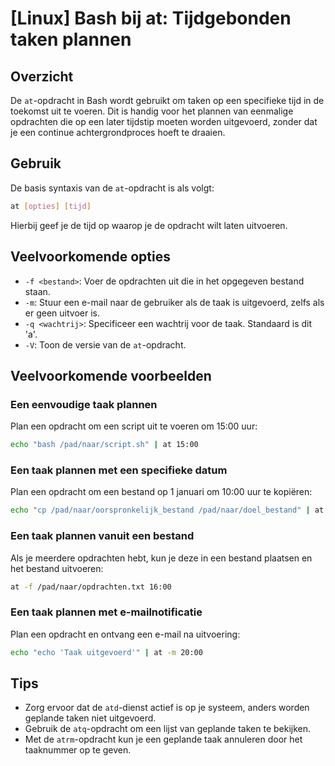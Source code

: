 # [Linux] Bash bij at: Tijdgebonden taken plannen

## Overzicht
De `at`-opdracht in Bash wordt gebruikt om taken op een specifieke tijd in de toekomst uit te voeren. Dit is handig voor het plannen van eenmalige opdrachten die op een later tijdstip moeten worden uitgevoerd, zonder dat je een continue achtergrondproces hoeft te draaien.

## Gebruik
De basis syntaxis van de `at`-opdracht is als volgt:

```bash
at [opties] [tijd]
```

Hierbij geef je de tijd op waarop je de opdracht wilt laten uitvoeren.

## Veelvoorkomende opties
- `-f <bestand>`: Voer de opdrachten uit die in het opgegeven bestand staan.
- `-m`: Stuur een e-mail naar de gebruiker als de taak is uitgevoerd, zelfs als er geen uitvoer is.
- `-q <wachtrij>`: Specificeer een wachtrij voor de taak. Standaard is dit 'a'.
- `-V`: Toon de versie van de `at`-opdracht.

## Veelvoorkomende voorbeelden

### Een eenvoudige taak plannen
Plan een opdracht om een script uit te voeren om 15:00 uur:

```bash
echo "bash /pad/naar/script.sh" | at 15:00
```

### Een taak plannen met een specifieke datum
Plan een opdracht om een bestand op 1 januari om 10:00 uur te kopiëren:

```bash
echo "cp /pad/naar/oorspronkelijk_bestand /pad/naar/doel_bestand" | at 10:00 01-01-2024
```

### Een taak plannen vanuit een bestand
Als je meerdere opdrachten hebt, kun je deze in een bestand plaatsen en het bestand uitvoeren:

```bash
at -f /pad/naar/opdrachten.txt 16:00
```

### Een taak plannen met e-mailnotificatie
Plan een opdracht en ontvang een e-mail na uitvoering:

```bash
echo "echo 'Taak uitgevoerd'" | at -m 20:00
```

## Tips
- Zorg ervoor dat de `atd`-dienst actief is op je systeem, anders worden geplande taken niet uitgevoerd.
- Gebruik de `atq`-opdracht om een lijst van geplande taken te bekijken.
- Met de `atrm`-opdracht kun je een geplande taak annuleren door het taaknummer op te geven.